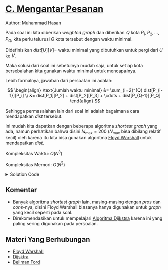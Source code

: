 # [C. Mengantar Pesanan](https://tlx.toki.id/courses/competitive/chapters/11/problems/C)

Author: Muhammad Hasan

Pada soal ini kita diberikan *weighted graph* dan diberikan $Q$ kota $P_1, P_2, \dots, P_Q$, kita perlu telurusi $Q$ kota tersebut dengan waktu minimal.

Didefinisikan $dist[U][V] =$ 
waktu minimal yang dibutuhkan untuk pergi dari $U$ ke $V$.

Maka solusi dari soal ini sebetulnya mudah saja, untuk setiap kota bersebalahan kita gunakan waktu minimal untuk mencapainya.

Lebih formalnya, jawaban dari persoalan ini adalah:

$$
\begin{align}
\text{Jumlah waktu minimal} &= \sum_{i=2}^{Q} dist[P_{i-1}][P_i]  \\
&= dist[P_1][P_2] + dist[P_2][P_3] + \cdots + dist[P_{Q-1}][P_Q]
\end{align}
$$

Sehingga permasalahan lain dari soal ini adalah bagaimana cara mendapatkan $dist$ tersebut.

Ini mudah kita dapatkan dengan beberapa algoritma *shortest graph* yang ada, namun perhatikan bahwa disini $N_{\max} = 200$ 
($N_{\max}$ bisa dibilang relatif kecil) oleh karena itu kita bisa gunakan algoritma [Floyd Warshall](https://cp-algorithms.com/graph/all-pair-shortest-path-floyd-warshall.html) untuk mendapatkan $dist$.

Kompleksitas Waktu: $O(N^3)$

Kompleksitas Memori: $O(N^2)$

<details>
  <summary>Solution Code</summary>

```c++
#include <bits/stdc++.h>

using namespace std;

const int INF = 1e9;

int main() {
  ios_base::sync_with_stdio(0);
  cin.tie(0);
  cout.tie(0);

  int n, m, q;
  cin >> n >> m >> q;
  vector<vector<int>> dist(n + 1, vector<int>(n + 1, INF));
  for (int i = 0; i < m; i++) {
    int u, v, w;
    cin >> u >> v >> w;
    dist[u][v] = min(dist[u][v], w);
    dist[v][u] = min(dist[v][u], w);
  }
  for (int u = 1; u <= n; u++) {
    dist[u][u] = 0;
  }
  for (int k = 1; k <= n; k++) {
    for (int i = 1; i <= n; i++) {
      for (int j = 1; j <= n; j++) {
        dist[i][j] = min(dist[i][j], dist[i][k] + dist[k][j]);
      }
    }
  }
  long long ans = 0;
  int lastNode = -1;
  while (q--) {
    int u;
    cin >> u;
    if (lastNode != -1) {
      ans += dist[lastNode][u];
    }
    lastNode = u;
  }
  cout << ans << '\n';

  return 0;
}
```
</details>

## Komentar
- Banyak algoritma *shortest graph* lain, masing-masing dengan *pros* dan *cons*-nya, disini Floyd Warshall biasanya hanya digunakan untuk *graph* yang kecil seperti pada soal.
- Direkomendasikan untuk mempelajari [Algoritma Dijkstra](https://cp-algorithms.com/graph/dijkstra_sparse.html) karena ini yang paling sering digunakan pada persoalan.

## Materi Yang Berhubungan
- [Floyd Warshall](https://cp-algorithms.com/graph/all-pair-shortest-path-floyd-warshall.html)
- [Dijsktra](https://cp-algorithms.com/graph/dijkstra_sparse.html)
- [Bellman Ford](https://cp-algorithms.com/graph/bellman_ford.html)
